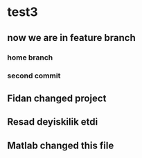 # test3
## now we are in feature branch
### home branch
### second commit
## Fidan changed project
## Resad deyiskilik etdi
## Matlab changed this file